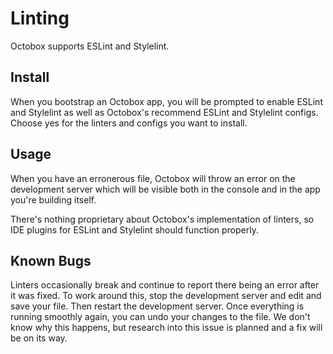 # Linting
Octobox supports ESLint and Stylelint.

## Install
When you bootstrap an Octobox app, you will be prompted to enable ESLint and Stylelint as well as Octobox's recommend ESLint and Stylelint configs. Choose yes for the linters and configs you want to install.

## Usage
When you have an erronerous file, Octobox will throw an error on the development server which will be visible both in the console and in the app you're building itself.

There's nothing proprietary about Octobox's implementation of linters, so IDE plugins for ESLint and Stylelint should function properly.

## Known Bugs
Linters occasionally break and continue to report there being an error after it was fixed. To work around this, stop the development server and edit and save your file. Then restart the development server. Once everything is running smoothly again, you can undo your changes to the file. We don't know why this happens, but research into this issue is planned and a fix will be on its way.
